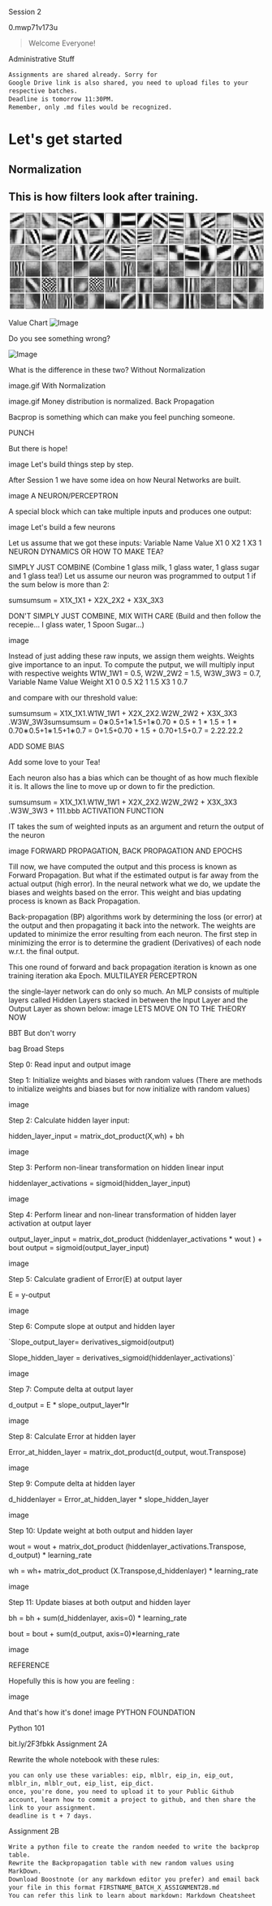 Session 2

0.mwp71v173u

>Welcome Everyone!
>

Administrative Stuff

    Assignments are shared already. Sorry for
    Google Drive link is also shared, you need to upload files to your respective batches.
    Deadline is tomorrow 11:30PM.
    Remember, only .md files would be recognized.

# Let's get started
## Normalization
## This is how filters look after training.

![Image](/images/image.png)

Value Chart
![Image](C:/Users/Marco/Desktop/S2MLBLR/images/image.png)

Do you see something wrong?

![Image](C:/Users/Marco/Desktop/S2MLBLR/images/image.png)

What is the difference in these two?
Without Normalization

image.gif
With Normalization

image.gif
Money distribution is normalized.
Back Propagation

Bacprop is something which can make you feel punching someone.

PUNCH

But there is hope!

image
Let's build things step by step.

After Session 1 we have some idea on how Neural Networks are built.

image
A NEURON/PERCEPTRON

A special block which can take multiple inputs and produces one output:

image
Let's build a few neurons

Let us assume that we got these inputs:
Variable Name 	Value
X1 	0
X2 	1
X3 	1
NEURON DYNAMICS OR HOW TO MAKE TEA?

SIMPLY JUST COMBINE (Combine 1 glass milk, 1 glass water, 1 glass sugar and 1 glass tea!)
Let us assume our neuron was programmed to output 1 if the sum below is more than 2:

sumsumsum = X1X_1X1​ + X2X_2X2​ + X3X_3X3​

DON'T SIMPLY JUST COMBINE, MIX WITH CARE (Build and then follow the recepie… I glass water, 1 Spoon Sugar…)

image

Instead of just adding these raw inputs, we assign them weights. Weights give importance to an input. To compute the putput, we will multiply input with respective weights
W1W_1W1​ = 0.5,
W2W_2W2​ = 1.5,
W3W_3W3​ = 0.7,
Variable Name 	Value 	Weight
X1 	0 	0.5
X2 	1 	1.5
X3 	1 	0.7

and compare with our threshold value:

sumsumsum = X1X_1X1​.W1W_1W1​ + X2X_2X2​.W2W_2W2​ + X3X_3X3​.W3W_3W3​
sumsumsum = 0∗0.5+1∗1.5+1∗0.70 * 0.5 + 1 * 1.5 + 1 * 0.70∗0.5+1∗1.5+1∗0.7 = 0+1.5+0.70 + 1.5 + 0.70+1.5+0.7 = 2.22.22.2

ADD SOME BIAS

Add some love to your Tea!

Each neuron also has a bias which can be thought of as how much flexible it is. It allows the line to move up or down to fir the prediction.

sumsumsum = X1X_1X1​.W1W_1W1​ + X2X_2X2​.W2W_2W2​ + X3X_3X3​.W3W_3W3​ + 111.bbb
ACTIVATION FUNCTION

IT takes the sum of weighted inputs as an argument and return the output of the neuron

image
FORWARD PROPAGATION, BACK PROPAGATION AND EPOCHS

Till now, we have computed the output and this process is known as Forward Propagation. But what if the estimated output is far away from the actual output (high error). In the neural network what we do, we update the biases and weights based on the error. This weight and bias updating process is known as Back Propagation.

Back-propagation (BP) algorithms work by determining the loss (or error) at the output and then propagating it back into the network. The weights are updated to minimize the error resulting from each neuron. The first step in minimizing the error is to determine the gradient (Derivatives) of each node w.r.t. the final output.

This one round of forward and back propagation iteration is known as one training iteration aka Epoch.
MULTILAYER PERCEPTRON

the single-layer network can do only so much. An MLP consists of multiple layers called Hidden Layers stacked in between the Input Layer and the Output Layer as shown below:
image
LETS MOVE ON TO THE THEORY NOW

BBT
But don't worry

bag
Broad Steps

Step 0: Read input and output
image

Step 1: Initialize weights and biases with random values (There are methods to initialize weights and biases but for now initialize with random values)

image

Step 2: Calculate hidden layer input:

hidden_layer_input = matrix_dot_product(X,wh) + bh

image

Step 3: Perform non-linear transformation on hidden linear input

hiddenlayer_activations = sigmoid(hidden_layer_input)

image

Step 4: Perform linear and non-linear transformation of hidden layer activation at output layer

output_layer_input = matrix_dot_product (hiddenlayer_activations * wout ) + bout output = sigmoid(output_layer_input)

image

Step 5: Calculate gradient of Error(E) at output layer

E = y-output

image

<div>

</div>

Step 6: Compute slope at output and hidden layer

`Slope_output_layer= derivatives_sigmoid(output)

Slope_hidden_layer = derivatives_sigmoid(hiddenlayer_activations)`

image

Step 7: Compute delta at output layer

d_output = E * slope_output_layer*lr

image

Step 8: Calculate Error at hidden layer

Error_at_hidden_layer = matrix_dot_product(d_output, wout.Transpose)

image

Step 9: Compute delta at hidden layer

d_hiddenlayer = Error_at_hidden_layer * slope_hidden_layer

image

Step 10: Update weight at both output and hidden layer

wout = wout + matrix_dot_product (hiddenlayer_activations.Transpose, d_output) * learning_rate

wh = wh+ matrix_dot_product (X.Transpose,d_hiddenlayer) * learning_rate

image

Step 11: Update biases at both output and hidden layer

bh = bh + sum(d_hiddenlayer, axis=0) * learning_rate

bout = bout + sum(d_output, axis=0)*learning_rate

image

REFERENCE

Hopefully this is how you are feeling :

image

And that's how it's done!
image
PYTHON FOUNDATION

Python 101

bit.ly/2F3fbkk
Assignment 2A

Rewrite the whole notebook with these rules:

    you can only use these variables: eip, mlblr, eip_in, eip_out, mlblr_in, mlblr_out, eip_list, eip_dict.
    once, you're done, you need to upload it to your Public Github account, learn how to commit a project to github, and then share the link to your assignment.
    deadline is t + 7 days.

Assignment 2B

    Write a python file to create the random needed to write the backprop table.
    Rewrite the Backpropagation table with new random values using MarkDown.
    Download Boostnote (or any markdown editor you prefer) and email back your file in this format FIRSTNAME_BATCH_X_ASSIGNMENT2B.md
    You can refer this link to learn about markdown: Markdown Cheatsheet

